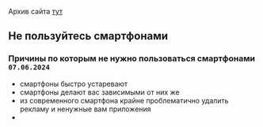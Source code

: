 Архив сайта <a href="https://konnov.name/index2.html">тут</a>
## Не пользуйтесь смартфонами
### Причины по которым не нужно пользоваться смартфонами `07.06.2024`
- смартфоны быстро устаревают
- смартфоны делают вас зависимыми от них же
- из современного смартфона крайне проблематично удалить рекламу и ненужные вам приложения
- 
